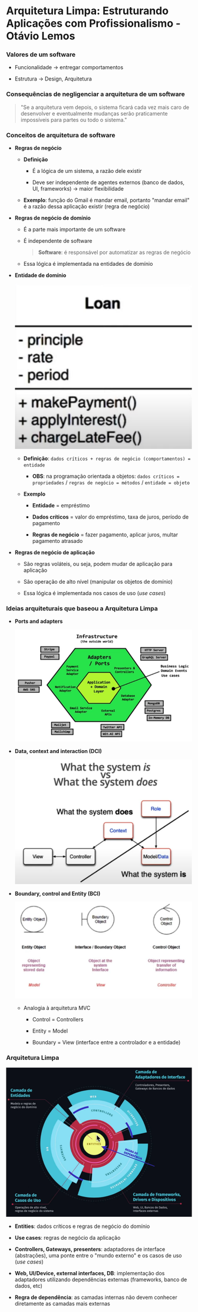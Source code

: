 # Arquitetura Limpa: Estruturando Aplicações com Profissionalismo - Otávio Lemos

### Valores de um software

* Funcionalidade -> entregar comportamentos

* Estrutura -> Design, Arquitetura

### Consequências de negligenciar a arquitetura de um software

> "Se a arquitetura vem depois, o sistema ficará cada vez mais caro de desenvolver e eventualmente mudanças serão praticamente impossíveis para partes ou todo o sistema."

### Conceitos de arquitetura de software

* **Regras de negócio**

  * **Definição** 
  
    * É a lógica de um sistema, a razão dele existir

    * Deve ser independente de agentes externos (banco de dados, UI, frameworks) -> maior flexibilidade

  * **Exemplo**: função do Gmail é mandar email, portanto "mandar email" é a razão dessa aplicação existir (regra de negócio)

* **Regras de negócio de domínio**

  * É a parte mais importante de um software

  * É independente de software

    > **Software**: é responsável por automatizar as regras de negócio

  * Essa lógica é implementada na entidades de domínio

* **Entidade de domínio**

  ![](./assets/representacao-entidade-de-dominio.png)

  * **Definição**: `dados críticos + regras de negócio (comportamentos) = entidade`

    * **OBS**: na programação orientada a objetos: `dados críticos = propriedades` / `regras de negócio = métodos` / `entidade = objeto`

  * **Exemplo**

    * **Entidade** = empréstimo

    * **Dados críticos** = valor do empréstimo, taxa de juros, período de pagamento

    * **Regras de negócio** = fazer pagamento, aplicar juros, multar pagamento atrasado 

* **Regras de negócio de aplicação**

  * São regras voláteis, ou seja, podem mudar de aplicação para aplicação

  * São operação de alto nível (manipular os objetos de domínio)

  * Essa lógica é implementada nos casos de uso (*use cases*)

### Ideias arquiteturais que baseou a Arquitetura Limpa

* **Ports and adapters**

  ![](./assets/representacao-ports-and-adapters.png)

* **Data, context and interaction (DCI)**

  ![](./assets/representacao-dci.png)

* **Boundary, control and Entity (BCI)**

  ![](./assets/representacao-bci.png)

  * Analogia à arquitetura MVC

    * Control = Controllers

    * Entity = Model

    * Boundary = View (interface entre a controlador e a entidade)

### Arquitetura Limpa

![](./assets/representacao-arquitetura-limpa.png)

* **Entities**: dados críticos e regras de negócio do domínio

* **Use cases**: regras de negócio da aplicação

* **Controllers, Gateways, presenters**: adaptadores de interface (abstrações), uma ponte entre o "mundo externo" e os casos de uso (*use cases*)

* **Web, UI/Device, external interfaces, DB**: implementação dos adaptadores utilizando dependências externas (frameworks, banco de dados, etc)

* **Regra de dependência**: as camadas internas não devem conhecer diretamente as camadas mais externas